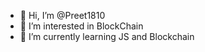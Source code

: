 - 👋 Hi, I’m @Preet1810
- 👀 I’m interested in BlockChain
- 🌱 I’m currently learning JS and Blockchain
<!---
Preet1810/Preet1810 is a ✨ special ✨ repository because its `README.md` (this file) appears on your GitHub profile.
You can click the Preview link to take a look at your changes.
--->
